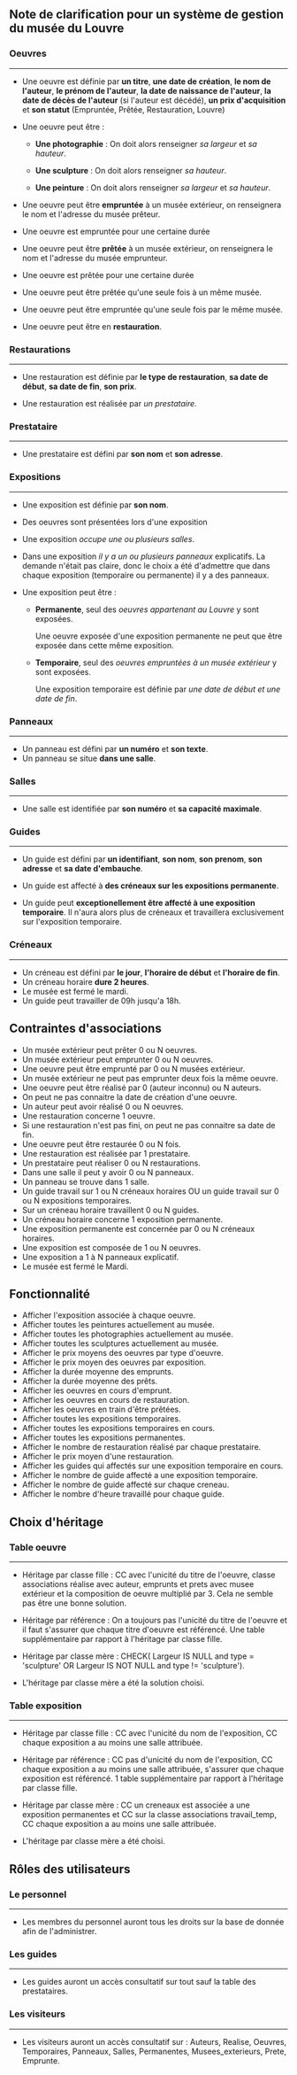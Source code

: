 ## Note de clarification pour un système de gestion du musée du Louvre

### Oeuvres
-------------------

* Une oeuvre est définie par __un titre__, __une date de création__, __le nom de l'auteur__, __le prénom de l'auteur__, __la date de naissance de l'auteur__, __la date de décès de l'auteur__ (si l'auteur est décédé), __un prix d'acquisition__ et __son statut__ (Empruntée, Prêtée, Restauration, Louvre)

* Une oeuvre peut être :
    * __Une photographie__ : On doit alors renseigner _sa largeur_ et _sa hauteur_.

    * __Une sculpture__ : On doit alors renseigner _sa hauteur_.

    * __Une peinture__ : On doit alors renseigner _sa largeur_ et _sa hauteur_.

* Une oeuvre peut être __empruntée__ à un musée extérieur, on renseignera le nom et l'adresse du musée prêteur.

* Une oeuvre est empruntée pour une certaine durée

* Une oeuvre peut être __prêtée__ à un musée extérieur, on renseignera le nom et l'adresse du musée emprunteur.

* Une oeuvre est prêtée pour une certaine durée

* Une oeuvre peut être prêtée qu'une seule fois à un même musée.

* Une oeuvre peut être empruntée qu'une seule fois par le même musée.

* Une oeuvre peut être en __restauration__.


### Restaurations
-----------------------

* Une restauration est définie par __le type de restauration__, __sa date de début__,
__sa date de fin__, __son prix__.

* Une restauration est réalisée par _un prestataire_.

### Prestataire
--------------------

* Une prestataire est défini par __son nom__ et __son adresse__.


### Expositions
-----------------

* Une exposition est définie par __son nom__.

* Des oeuvres sont présentées lors d'une exposition
* Une exposition _occupe une ou plusieurs salles_.
* Dans une exposition _il y a un ou plusieurs panneaux_ explicatifs. La demande n'était pas claire, donc le choix a été d'admettre que dans chaque exposition (temporaire ou permanente) il y a des panneaux.

* Une exposition peut être :

    * __Permanente__, seul des _oeuvres appartenant au Louvre_ y sont exposées.

    
        Une oeuvre exposée d'une exposition permanente ne peut que être exposée dans cette même exposition.

    * __Temporaire__, seul des _oeuvres empruntées à un musée extérieur_ y sont exposées.

        Une exposition temporaire est définie par _une date de début et une date de fin_.
        

### Panneaux
---------------

* Un panneau est défini par __un numéro__ et __son texte__.
* Un panneau se situe __dans une salle__.

### Salles
--------------

* Une salle est identifiée par __son numéro__ et __sa capacité maximale__.

### Guides
------------------

* Un guide est défini par __un identifiant__, __son nom__, __son prenom__, __son adresse__ et __sa date d'embauche__.

* Un guide est affecté à __des créneaux sur les expositions permanente__.

* Un guide peut __exceptionellement être affecté à une exposition temporaire__. Il n'aura alors plus de créneaux et travaillera exclusivement sur l'exposition temporaire.

### Créneaux
--------------

* Un créneau est défini par __le jour__, __l'horaire de début__ et __l'horaire de fin__.
* Un créneau horaire __dure 2 heures__.
* Le musée est fermé le mardi.
* Un guide peut travailler de 09h jusqu'a 18h.

## Contraintes d'associations


* Un musée extérieur peut prêter 0 ou N oeuvres.
* Un musée extérieur peut emprunter 0 ou N oeuvres.
* Une oeuvre peut être emprunté par 0 ou N musées extérieur.
* Un musée extérieur ne peut pas emprunter deux fois la même oeuvre.
* Une oeuvre peut être réalisé par 0 (auteur inconnu) ou N auteurs.
* On peut ne pas connaitre la date de création d'une oeuvre.
* Un auteur peut avoir réalisé 0 ou N oeuvres.
* Une restauration concerne 1 oeuvre.
* Si une restauration n'est pas fini, on peut ne pas connaitre sa date de fin.
* Une oeuvre peut être restaurée 0 ou N fois.
* Une restauration est réalisée par 1 prestataire.
* Un prestataire peut réaliser 0 ou N restaurations.
* Dans une salle il peut y avoir 0 ou N panneaux.
* Un panneau se trouve dans 1 salle.
* Un guide travail sur 1 ou N créneaux horaires OU un guide travail sur 0 ou N expositions temporaires.
* Sur un créneau horaire travaillent 0 ou N guides.
* Un créneau horaire concerne 1 exposition permanente.
* Une exposition permanente est concernée par 0 ou N créneaux horaires.
* Une exposition est composée de 1 ou N oeuvres.
* Une exposition a 1 à N panneaux explicatif.
* Le musée est fermé le Mardi.

## Fonctionnalité

* Afficher l'exposition associée à chaque oeuvre.
* Afficher toutes les peintures actuellement au musée.
* Afficher toutes les photographies actuellement au musée.
* Afficher toutes les sculptures actuellement au musée.
* Afficher le prix moyens des oeuvres par type d'oeuvre.
* Afficher le prix moyen des oeuvres par exposition.
* Afficher la durée moyenne des emprunts.
* Afficher la durée moyenne des prêts.
* Afficher les oeuvres en cours d'emprunt.
* Afficher les oeuvres en cours de restauration.
* Afficher les oeuvres en train d'être prêtées.
* Afficher toutes les expositions temporaires.
* Afficher toutes les expositions temporaires en cours.
* Afficher toutes les expositions permanentes.
* Afficher le nombre de restauration réalisé par chaque prestataire.
* Afficher le prix moyen d'une restauration.
* Afficher les guides qui affectés sur une exposition temporaire en cours.
* Afficher le nombre de guide affecté a une exposition temporaire.
* Afficher le nombre de guide affecté sur chaque creneau.
* Afficher le nombre d'heure travaillé pour chaque guide.

## Choix d'héritage


### Table oeuvre
-------------------

* Héritage par classe fille : CC avec l'unicité du titre de l'oeuvre, classe associations réalise avec auteur, emprunts et prets avec musee extérieur et la composition de oeuvre multiplié par 3. Cela ne semble pas être une bonne solution.

* Héritage par référence : On  a toujours pas l'unicité du titre de l'oeuvre et il faut s'assurer que chaque titre d'oeuvre est référencé. Une table supplémentaire par rapport à l'héritage par classe fille.

* Héritage par classe mère : CHECK( Largeur IS NULL and type = 'sculpture' OR Largeur IS NOT NULL and type != 'sculpture').

* L'héritage par classe mère a été la solution choisi.

### Table exposition
-----------------------

* Héritage par classe fille : CC avec l'unicité du nom de l'exposition, CC chaque exposition a au moins une salle attribuée.

* Héritage par référence : CC pas d'unicité du nom de l'exposition, CC chaque exposition a au moins une salle attribuée, s'assurer que chaque exposition est référencé. 1 table supplémentaire par rapport à l'héritage par classe fille.

* Héritage par classe mère : CC un creneaux est associée a une exposition permanentes et CC sur la classe associations travail_temp, CC chaque exposition a au moins une salle attribuée.

* L'héritage par classe mère a été choisi.


## Rôles des utilisateurs

### Le personnel
-----------------

* Les membres du personnel auront tous les droits sur la base de donnée afin de l'administrer.

### Les guides
-----------------

* Les guides auront un accès consultatif sur tout sauf la table des prestataires.

### Les visiteurs
-----------------

* Les visiteurs auront un accès consultatif sur : Auteurs, Realise, Oeuvres, Temporaires, Panneaux, Salles, Permanentes, Musees_exterieurs, Prete, Emprunte.
